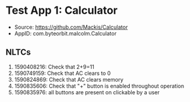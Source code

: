 # Test App 1: Calculator
- Source: https://github.com/Mackis/Calculator
- AppID: com.byteorbit.malcolm.Calculator

## NLTCs

1. 1590408216: Check that 2+9=11
2. 1590749159: Check that AC clears to 0
3. 1590824869: Check that AC clears memory
4. 1590835606: Check that "+" button is enabled throughout operation
5. 1590835976: all buttons are present on clickable by a user
